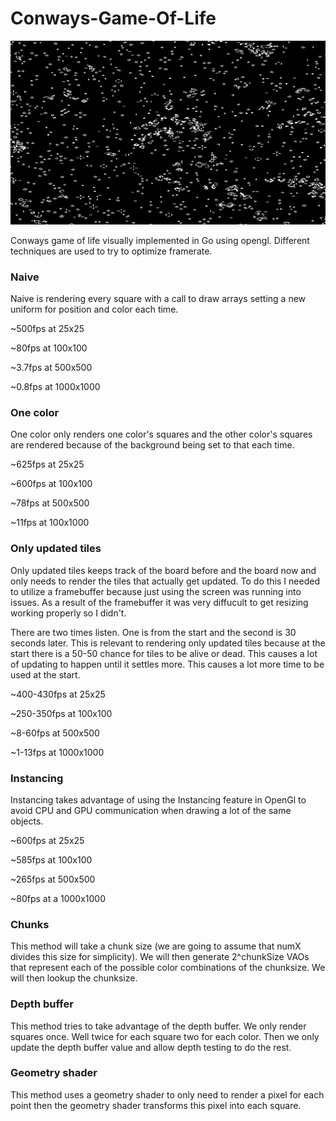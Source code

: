 # Conways-Game-Of-Life

![](example.gif)

Conways game of life visually implemented in Go using opengl. Different techniques are used to try to optimize framerate.

### Naive

Naive is rendering every square with a call to draw arrays setting a new uniform for position and color each time.

~500fps at 25x25

~80fps at 100x100

~3.7fps at 500x500

~0.8fps at 1000x1000

### One color

One color only renders one color's squares and the other color's squares are rendered because of the background being set to that each time.

~625fps at 25x25

~600fps at 100x100

~78fps at 500x500

~11fps at 100x1000

### Only updated tiles

Only updated tiles keeps track of the board before and the board now and only needs to render the tiles that actually get updated. To do this I needed to utilize a framebuffer because just using the screen was running into issues. As a result of the framebuffer it was very diffucult to get resizing working properly so I didn't.

There are two times listen. One is from the start and the second is 30 seconds later. This is relevant to rendering only updated tiles because at the start there is a 50-50 chance for tiles to be alive or dead. This causes a lot of updating to happen until it settles more. This causes a lot more time to be used at the start.

~400-430fps at 25x25

~250-350fps at 100x100

~8-60fps at 500x500

~1-13fps at 1000x1000

### Instancing 

Instancing takes advantage of using the Instancing feature in OpenGl to avoid CPU and GPU communication when drawing a lot of the same objects. 

~600fps at 25x25

~585fps at 100x100

~265fps at 500x500

~80fps at a 1000x1000

### Chunks

This method will take a chunk size (we are going to assume that numX divides this size for simplicity). We will then generate 2^chunkSize VAOs that represent each of the possible color combinations of the chunksize. We will then lookup the chunksize.

### Depth buffer

This method tries to take advantage of the depth buffer. We only render squares once. Well twice for each square two for each color. Then we only update the depth buffer value and allow depth testing to do the rest.

### Geometry shader

This method uses a geometry shader to only need to render a pixel for each point then the geometry shader transforms this pixel into each square.






